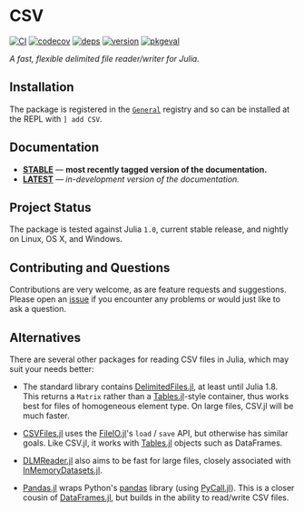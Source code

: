
# CSV

[![CI](https://github.com/JuliaData/CSV.jl/workflows/CI/badge.svg)](https://github.com/JuliaData/CSV.jl/actions?query=workflow%3ACI)
[![codecov](https://codecov.io/gh/JuliaData/CSV.jl/branch/master/graph/badge.svg)](https://codecov.io/gh/JuliaData/CSV.jl)
[![deps](https://juliahub.com/docs/CSV/deps.svg)](https://juliahub.com/ui/Packages/CSV/HHBkp?t=2)
[![version](https://juliahub.com/docs/CSV/version.svg)](https://juliahub.com/ui/Packages/CSV/HHBkp)
[![pkgeval](https://juliahub.com/docs/CSV/pkgeval.svg)](https://juliahub.com/ui/Packages/CSV/HHBkp)

*A fast, flexible delimited file reader/writer for Julia.*

## Installation

The package is registered in the [`General`](https://github.com/JuliaRegistries/General) registry and so can be installed at the REPL with `] add CSV`.

## Documentation

- [**STABLE**][docs-stable-url] &mdash; **most recently tagged version of the documentation.**
- [**LATEST**][docs-latest-url] &mdash; *in-development version of the documentation.*

## Project Status

The package is tested against Julia `1.0`, current stable release, and nightly on Linux, OS X, and Windows.

## Contributing and Questions

Contributions are very welcome, as are feature requests and suggestions. Please open an
[issue][issues-url] if you encounter any problems or would just like to ask a question.

[docs-latest-img]: https://img.shields.io/badge/docs-latest-blue.svg
[docs-latest-url]: https://JuliaData.github.io/CSV.jl/latest

[docs-stable-img]: https://img.shields.io/badge/docs-stable-blue.svg
[docs-stable-url]: https://JuliaData.github.io/CSV.jl/stable

[ci-img]: https://github.com/JuliaData/CSV.jl/workflows/CI/badge.svg
[ci-url]: https://github.com/JuliaData/CSV.jl/actions?query=workflow%3ACI+branch%3Amaster

[codecov-img]: https://codecov.io/gh/JuliaData/CSV.jl/branch/master/graph/badge.svg
[codecov-url]: https://codecov.io/gh/JuliaData/CSV.jl

[issues-url]: https://github.com/JuliaData/CSV.jl/issues

## Alternatives

There are several other packages for reading CSV files in Julia, which may suit your needs better:

* The standard library contains [DelimitedFiles.jl](https://docs.julialang.org/en/v1/stdlib/DelimitedFiles/), at least until Julia 1.8.
  This returns a `Matrix` rather than a [Tables.jl](https://github.com/JuliaData/Tables.jl)-style container, thus works best for files of homogeneous element type. 
  On large files, CSV.jl will be much faster.

* [CSVFiles.jl](https://github.com/queryverse/CSVFiles.jl) uses the [FileIO.jl](https://github.com/JuliaIO/FileIO.jl)'s `load` / `save` API,
  but otherwise has similar goals. Like CSV.jl, it works with [Tables.jl](https://github.com/JuliaData/Tables.jl) objects such as DataFrames.

* [DLMReader.jl](https://github.com/sl-solution/DLMReader.jl) also aims to be fast for large files,
  closely associated with [InMemoryDatasets.jl](https://github.com/sl-solution/InMemoryDatasets.jl).

* [Pandas.jl](https://github.com/JuliaPy/Pandas.jl) wraps Python's [pandas](https://pandas.pydata.org) library (using [PyCall.jl](https://github.com/JuliaPy/PyCall.jl)).
  This is a closer cousin of [DataFrames.jl](https://github.com/JuliaData/DataFrames.jl), but builds in the ability to read/write CSV files.
